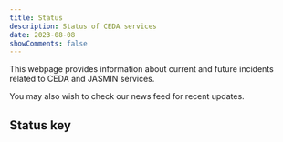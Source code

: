 ```yaml
---
title: Status
description: Status of CEDA services
date: 2023-08-08
showComments: false
---
```


This webpage provides information about current and future incidents related to CEDA and JASMIN services.

You may also wish to check our news feed for recent updates.

## Status key
